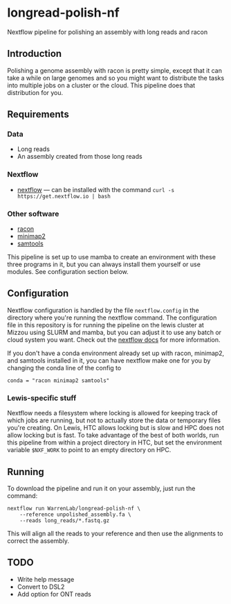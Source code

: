 # longread-polish-nf
Nextflow pipeline for polishing an assembly with long reads and racon

## Introduction
Polishing a genome assembly with racon is pretty simple, except that it can take
a while on large genomes and so you might want to distribute the tasks into
multiple jobs on a cluster or the cloud. This pipeline does that distribution
for you.

## Requirements
### Data
* Long reads
* An assembly created from those long reads

### Nextflow
* [nextflow](https://www.nextflow.io/) — can be installed with the command
  `curl -s https://get.nextflow.io | bash`

### Other software
* [racon](https://github.com/lbcb-sci/racon)
* [minimap2](https://github.com/lh3/minimap2)
* [samtools](http://www.htslib.org/)

This pipeline is set up to use mamba to create an environment with these three
programs in it, but you can always install them yourself or use modules. See
configuration section below.

## Configuration
Nextflow configuration is handled by the file `nextflow.config` in the directory
where you're running the nextflow command. The configuration file in this
repository is for running the pipeline on the lewis cluster at Mizzou using
SLURM and mamba, but you can adjust it to use any batch or cloud system you
want. Check out the [nextflow docs](https://www.nextflow.io/docs/edge/index.html)
for more information.

If you don't have a conda environment already set up with racon, minimap2, and
samtools installed in it, you can have nextflow make one for you by changing
the conda line of the config to
```
conda = "racon minimap2 samtools"
```

### Lewis-specific stuff
Nextflow needs a filesystem where locking is allowed for keeping track of which
jobs are running, but not to actually store the data or temporary files you're
creating. On Lewis, HTC allows locking but is slow and HPC does not allow
locking but is fast. To take advantage of the best of both worlds, run this
pipeline from within a project directory in HTC, but set the environment
variable `$NXF_WORK` to point to an empty directory on HPC.

## Running
To download the pipeline and run it on your assembly, just run the command:
```
nextflow run WarrenLab/longread-polish-nf \
    --reference unpolished_assembly.fa \
    --reads long_reads/*.fastq.gz
```
This will align all the reads to your reference and then use the alignments to
correct the assembly.

## TODO
* Write help message
* Convert to DSL2
* Add option for ONT reads
